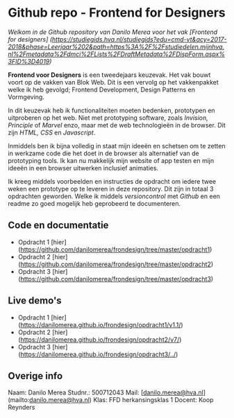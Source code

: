 # Github repo - Frontend for Designers
*Welkom in de Github repository van Danilo Merea voor het vak [Frontend for designers] (https://studiegids.hva.nl/studiegids?edu=cmd-vt&acy=2017-2018&phase=Leerjaar%202&path=https%3A%2F%2Fstudiedelen.mijnhva.nl%2Fmetadata%2Fdmci%2FLists%2FDraftMetadata%2FDispForm.aspx%3FID%3D4019)*

**Frontend voor Designers** is een tweedejaars keuzevak. Het vak bouwt voort op de vakken van Blok Web. Dit is een vervolg op het vakkenpakket welke ik heb gevolgd; Frontend Development, Design Patterns en Vormgeving.

In dit keuzevak heb ik functionaliteiten moeten bedenken, prototypen en uitproberen op het web. Niet met prototyping software, zoals *Invision, Principle* of *Marvel* enzo, maar met de web technologieën in de browser. Dit zijn *HTML, CSS* en *Javascript*. 

Inmiddels ben ik bijna volledig in staat mijn ideeën en schetsen om te zetten in werkzame code die het doet in de browser als alternatief van de prototyping tools. Ik kan nu makkelijk mijn website of app testen en mijn ideeën in een browser uitwerken inclusief animaties.

Ik kreeg middels voorbeelden en instructies de opdracht om iedere twee weken een prototype op te leveren in deze repository. Dit zijn in totaal 3 opdrachten geworden. Welke ik middels *versioncontrol* met *Github* en een readme zo goed mogelijk heb geprobeerd te documenteren. 

## Code en documentatie
+ Opdracht 1 [hier] (https://github.com/danilomerea/frondesign/tree/master/opdracht1)
+ Opdracht 2 [hier] (https://github.com/danilomerea/frondesign/tree/master/opdracht2)
+ Opdracht 3 [hier] (https://github.com/danilomerea/frondesign/tree/master/opdracht3)

## Live demo's
+ Opdracht 1 [hier] (https://danilomerea.github.io/frondesign/opdracht1/v1.1/)
+ Opdracht 2 [hier] (https://danilomerea.github.io/frondesign/opdracht2/v7/)
+ Opdracht 3 [hier] (https://danilomerea.github.io/frondesign/opdracht3/../)

## Overige info
Naam: Danilo Merea
Studnr.: 500712043
Mail: [danilo.merea@hva.nl] (mailto:danilo.merea@hva.nl)
Klas: FFD herkansingsklas 1
Docent: Koop Reynders




